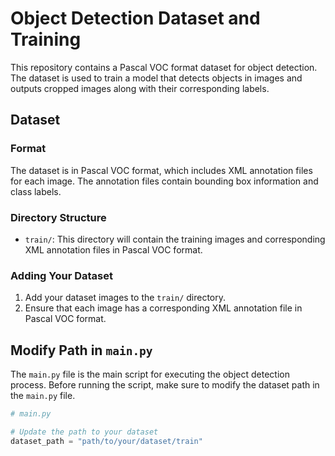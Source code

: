 # Object Detection Dataset and Training

This repository contains a Pascal VOC format dataset for object detection. The dataset is used to train a model that detects objects in images and outputs cropped images along with their corresponding labels.

## Dataset

### Format

The dataset is in Pascal VOC format, which includes XML annotation files for each image. The annotation files contain bounding box information and class labels.

### Directory Structure

- `train/`: This directory will contain the training images and corresponding XML annotation files in Pascal VOC format.

### Adding Your Dataset

1. Add your dataset images to the `train/` directory.
2. Ensure that each image has a corresponding XML annotation file in Pascal VOC format.

## Modify Path in `main.py`

The `main.py` file is the main script for executing the object detection process. Before running the script, make sure to modify the dataset path in the `main.py` file.

```python
# main.py

# Update the path to your dataset
dataset_path = "path/to/your/dataset/train"
```
